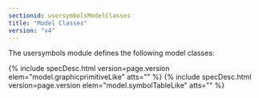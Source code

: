 ```yaml
---
sectionid: usersymbolsModelClasses
title: "Model Classes"
version: "v4"
---
```




The usersymbols module defines the following model classes:



{% include specDesc.html version=page.version elem="model.graphicprimitiveLike" atts="" %}
{% include specDesc.html version=page.version elem="model.symbolTableLike" atts="" %}




